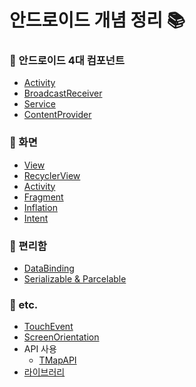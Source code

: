 # 안드로이드 개념 정리 📚

### 📍 안드로이드 4대 컴포넌트
- [Activity](https://github.com/xxunghee/Android-Study/blob/main/액티비티(Activity).md)
- [BroadcastReceiver](https://github.com/xxunghee/Android-Study/blob/main/브로드캐스트%20리시버(Broadcast%20Receiver).md)
- [Service](https://github.com/xxunghee/Android-Study/blob/main/서비스(Service).md)
- [ContentProvider](https://github.com/xxunghee/Android-Study/blob/main/콘텐트%20프로바이더(Content%20Provider).md)

### 📍 화면
- [View](https://github.com/xxunghee/Android-Study/blob/main/뷰(View).md)
- [RecyclerView](https://github.com/xxunghee/Android-Study/blob/main/리사이클러뷰(RecyclerView).md)
- [Activity](https://github.com/xxunghee/Android-Study/blob/main/액티비티(Activity).md)
- [Fragment](https://github.com/xxunghee/Android-Study/blob/main/프래그먼트(Fragment).md)
- [Inflation](https://github.com/xxunghee/Android-Study/blob/main/인플레이션(Inflation).md)
- [Intent](https://github.com/xxunghee/Android-Study/blob/main/인텐트(Intent).md)

### 📍 편리함
- [DataBinding](https://github.com/xxunghee/Android-Study/blob/main/데이터바인딩(DataBinding).md)
- [Serializable & Parcelable](https://github.com/xxunghee/Android-Study/blob/main/직렬화.md)

### 📍 etc.
- [TouchEvent](https://github.com/xxunghee/Android-Study/blob/main/터치이벤트(TouchEvent).md)
- [ScreenOrientation](https://github.com/xxunghee/Android-Study/blob/main/화면%20회전(Screen%20Orientation).md)
- API 사용
  - [TMapAPI](https://github.com/xxunghee/Android-Study/tree/main/TmapAPI)
- [라이브러리](https://doc.raonworks.com/?p=1439)
